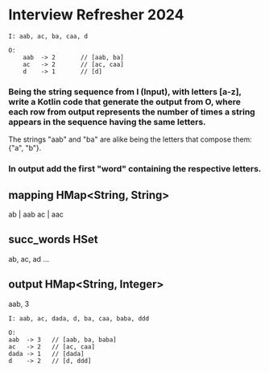 # Interview Refresher 2024

    I: aab, ac, ba, caa, d

    O:
        aab  -> 2       // [aab, ba]
        ac   -> 2       // [ac, caa]
        d    -> 1       // [d]

### Being the string sequence from I (Input), with letters [a-z], write a Kotlin code that generate the output from O, where each row from output represents the number of times a string appears in the sequence having the same letters.

The strings "aab" and "ba" are alike being the letters that compose them: {"a", "b"}.

### In output add the first "word" containing the respective letters.


mapping HMap<String, String>
--------------------------
ab  | aab
ac  | aac

succ_words HSet<String>
------------------------
ab, ac, ad ...

output HMap<String, Integer>
-----------------------------
aab, 3


    I: aab, ac, dada, d, ba, caa, baba, ddd

    O: 
    aab  -> 3   // [aab, ba, baba]
    ac   -> 2   // [ac, caa]
    dada -> 1   // [dada]
    d    -> 2   // [d, ddd]
